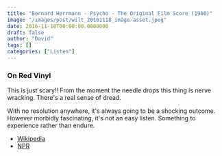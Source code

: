 ```yaml
---
title: "Bernard Herrmann - Psycho - The Original Film Score (1960)"
image: "/images/post/wilt_20161118_image-asset.jpeg"
date: 2016-11-18T00:00:00.0000000
draft: false
author: "David"
tags: []
categories: ["Listen"]
---
```

### On Red Vinyl

 This is just scary!! From the moment the needle drops this thing is nerve wracking. There's a real sense of dread.

 With no resolution anywhere, it's always going to be a shocking outcome. However morbidly fascinating, it's not an easy listen. Something to experience rather than endure.

-  [Wikipedia](https://en.wikipedia.org/wiki/Psycho_%28soundtrack%29)
-  [NPR](http://www.npr.org/2000/10/30/1113215/bernard-herrmanns-score-to-psycho)